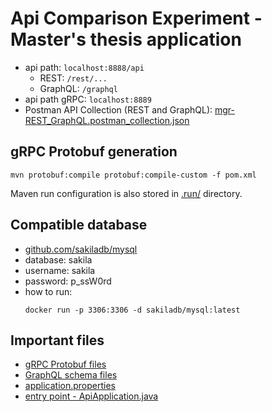 # Api Comparison Experiment - Master's thesis application

* api path: `localhost:8888/api`
  * REST: `/rest/...`
  * GraphQL: `/graphql`
* api path gRPC: `localhost:8889`
* Postman API Collection (REST and
  GraphQL): [mgr-REST_GraphQL.postman_collection.json](src/main/resources/mgr-REST_GraphQL.postman_collection.json)

## gRPC Protobuf generation

``` shell
mvn protobuf:compile protobuf:compile-custom -f pom.xml
```

Maven run configuration is also stored in [.run/](.run/) directory.

## Compatible database

* [github.com/sakiladb/mysql](https://github.com/sakiladb/mysql)
* database: sakila
* username: sakila
* password: p_ssW0rd
* how to run:
    ```shell
    docker run -p 3306:3306 -d sakiladb/mysql:latest
    ```

## Important files

* [gRPC Protobuf files](src/main/proto)
* [GraphQL schema files](src/main/resources/graphql)
* [application.properties](src/main/resources/application.properties)
* [entry point - ApiApplication.java](src/main/java/com/lesniewicz/api/ApiApplication.java)